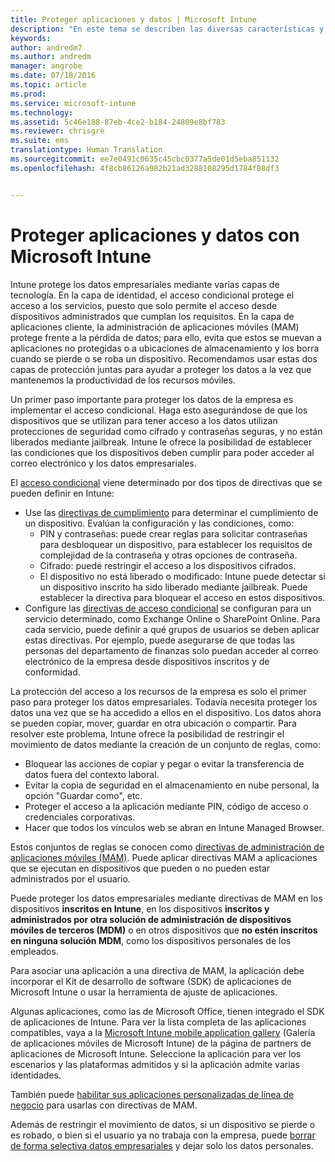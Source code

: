 ```yaml
---
title: Proteger aplicaciones y datos | Microsoft Intune
description: "En este tema se describen las diversas características y funcionalidades de Intune que están disponibles para ayudarle a proteger sus datos y aplicaciones de empresa."
keywords: 
author: andredm7
ms.author: andredm
manager: angrobe
ms.date: 07/18/2016
ms.topic: article
ms.prod: 
ms.service: microsoft-intune
ms.technology: 
ms.assetid: 5c46e188-87eb-4ce2-b184-24809e8bf783
ms.reviewer: chrisgre
ms.suite: ems
translationtype: Human Translation
ms.sourcegitcommit: ee7e0491c0635c45cbc0377a5de01d5eba851132
ms.openlocfilehash: 4f8cb86126a982b21ad3288108295d1784f08df3


---
```


# <a name="protect-apps-and-data-with-microsoft-intune"></a>Proteger aplicaciones y datos con Microsoft Intune


Intune protege los datos empresariales mediante varias capas de tecnología. En la capa de identidad, el acceso condicional protege el acceso a los servicios, puesto que solo permite el acceso desde dispositivos administrados que cumplan los requisitos. En la capa de aplicaciones cliente, la administración de aplicaciones móviles (MAM) protege frente a la pérdida de datos; para ello, evita que estos se muevan a aplicaciones no protegidas o a ubicaciones de almacenamiento y los borra cuando se pierde o se roba un dispositivo. Recomendamos usar estas dos capas de protección juntas para ayudar a proteger los datos a la vez que mantenemos la productividad de los recursos móviles.

Un primer paso importante para proteger los datos de la empresa es implementar el acceso condicional. Haga esto asegurándose de que los dispositivos que se utilizan para tener acceso a los datos utilizan protecciones de seguridad como cifrado y contraseñas seguras, y no están liberados mediante jailbreak. Intune le ofrece la posibilidad de establecer las condiciones que los dispositivos deben cumplir para poder acceder al correo electrónico y los datos empresariales.

El [acceso condicional](restrict-access-to-email-and-o365-services-with-microsoft-intune.md) viene determinado por dos tipos de directivas que se pueden definir en Intune:
- Use las [directivas de cumplimiento](introduction-to-device-compliance-policies-in-microsoft-intune.md) para determinar el cumplimiento de un dispositivo. Evalúan la configuración y las condiciones, como:
  - PIN y contraseñas: puede crear reglas para solicitar contraseñas para desbloquear un dispositivo, para establecer los requisitos de complejidad de la contraseña y otras opciones de contraseña.
  - Cifrado: puede restringir el acceso a los dispositivos cifrados.
  - El dispositivo no está liberado o modificado: Intune puede detectar si un dispositivo inscrito ha sido liberado mediante jailbreak. Puede establecer la directiva para bloquear el acceso en estos dispositivos.
- Configure las [directivas de acceso condicional](restrict-access-to-email-and-o365-services-with-microsoft-intune.md) se configuran para un servicio determinado, como Exchange Online o SharePoint Online. Para cada servicio, puede definir a qué grupos de usuarios se deben aplicar estas directivas. Por ejemplo, puede asegurarse de que todas las personas del departamento de finanzas solo puedan acceder al correo electrónico de la empresa desde dispositivos inscritos y de conformidad.

La protección del acceso a los recursos de la empresa es solo el primer paso para proteger los datos empresariales. Todavía necesita proteger los datos una vez que se ha accedido a ellos en el dispositivo. Los datos ahora se pueden copiar, mover, guardar en otra ubicación o compartir. Para resolver este problema, Intune ofrece la posibilidad de restringir el movimiento de datos mediante la creación de un conjunto de reglas, como:
- Bloquear las acciones de copiar y pegar o evitar la transferencia de datos fuera del contexto laboral.
- Evitar la copia de seguridad en el almacenamiento en nube personal, la opción "Guardar como", etc.
- Proteger el acceso a la aplicación mediante PIN, código de acceso o credenciales corporativas.
- Hacer que todos los vínculos web se abran en Intune Managed Browser.

Estos conjuntos de reglas se conocen como [directivas de administración de aplicaciones móviles (MAM)](protect-app-data-using-mobile-app-management-policies-with-microsoft-intune.md). Puede aplicar directivas MAM a aplicaciones que se ejecutan en dispositivos que pueden o no pueden estar administrados por el usuario.  

Puede proteger los datos empresariales mediante directivas de MAM en los dispositivos **inscritos en Intune**, en los dispositivos **inscritos y administrados por otra solución de administración de dispositivos móviles de terceros (MDM)** o en otros dispositivos que **no estén inscritos en ninguna solución MDM**, como los dispositivos personales de los empleados.

Para asociar una aplicación a una directiva de MAM, la aplicación debe incorporar el Kit de desarrollo de software (SDK) de aplicaciones de Microsoft Intune o usar la herramienta de ajuste de aplicaciones.

Algunas aplicaciones, como las de Microsoft Office, tienen integrado el SDK de aplicaciones de Intune. Para ver la lista completa de las aplicaciones compatibles, vaya a la [Microsoft Intune mobile application gallery](https://www.microsoft.com/en-us/cloud-platform/microsoft-intune-apps) (Galería de aplicaciones móviles de Microsoft Intune) de la página de partners de aplicaciones de Microsoft Intune. Seleccione la aplicación para ver los escenarios y las plataformas admitidos y si la aplicación admite varias identidades.

También puede [habilitar sus aplicaciones personalizadas de línea de negocio](decide-how-to-prepare-apps-for-mobile-application-management-with-microsoft-intune.md) para usarlas con directivas de MAM.

Además de restringir el movimiento de datos, si un dispositivo se pierde o es robado, o bien si el usuario ya no trabaja con la empresa, puede [borrar de forma selectiva datos empresariales](wipe-managed-company-app-data-with-microsoft-intune.md) y dejar solo los datos personales.



<!--HONumber=Dec16_HO2-->


